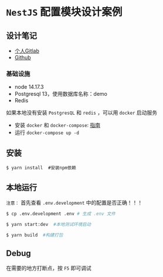 # `NestJS` 配置模块设计案例

## 设计笔记

* [个人Gitlab](https://git.virtualbing.cn/Iric/note/blob/master/NodeJS/NestJS/%E7%A8%8B%E5%BA%8F%E8%AE%BE%E8%AE%A1/%E9%85%8D%E7%BD%AE%E6%A8%A1%E5%9D%97%E8%AE%BE%E8%AE%A1/README.md)
* [Github](https://github.com/IricBing/note/blob/master/NodeJS/NestJS/%E7%A8%8B%E5%BA%8F%E8%AE%BE%E8%AE%A1/%E9%85%8D%E7%BD%AE%E6%A8%A1%E5%9D%97%E8%AE%BE%E8%AE%A1/README.md)

### 基础设施

* node 14.17.3
* Postgresql 13，使用数据库名称：demo
* Redis

如果本地没有安装 `PostgresQL` 和 `redis` ，可以用 `docker` 启动服务

* 安装 `docker` 和 `docker-compose`: [指南](https://docs.docker.com/compose/install/)
* 运行 `docker-compose up -d`

## 安装

```base
$ yarn install  #安装npm依赖
```

## 本地运行

`注意：` 首先查看 `.env.development` 中的配置是否正确！！！

```bash
$ cp .env.development .env # 生成 .env 文件

$ yarn start:dev  #本地测试环境启动

$ yarn build  #构建打包
```

## Debug

在需要的地方打断点，按 `F5` 即可调试
